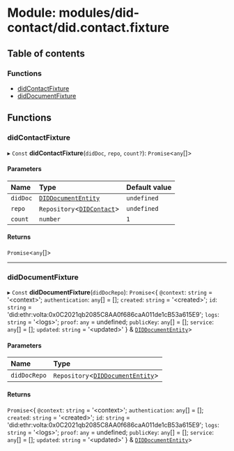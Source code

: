 # Module: modules/did-contact/did.contact.fixture

## Table of contents

### Functions

- [didContactFixture](modules_did_contact_did_contact_fixture.md#didcontactfixture)
- [didDocumentFixture](modules_did_contact_did_contact_fixture.md#diddocumentfixture)

## Functions

### didContactFixture

▸ `Const` **didContactFixture**(`didDoc`, `repo`, `count?`): `Promise`<`any`[]\>

#### Parameters

| Name | Type | Default value |
| :------ | :------ | :------ |
| `didDoc` | [`DIDDocumentEntity`](../classes/modules_did_did_entity.DIDDocumentEntity.md) | `undefined` |
| `repo` | `Repository`<[`DIDContact`](../classes/modules_did_contact_did_contact_entity.DIDContact.md)\> | `undefined` |
| `count` | `number` | `1` |

#### Returns

`Promise`<`any`[]\>

___

### didDocumentFixture

▸ `Const` **didDocumentFixture**(`didDocRepo`): `Promise`<{ `@context`: `string` = '<context\>'; `authentication`: `any`[] = []; `created`: `string` = '<created\>'; `id`: `string` = 'did:ethr:volta:0x0C2021qb2085C8AA0f686caA011de1cB53a615E9'; `logs`: `string` = '<logs\>'; `proof`: `any` = undefined; `publicKey`: `any`[] = []; `service`: `any`[] = []; `updated`: `string` = '<updated\>' } & [`DIDDocumentEntity`](../classes/modules_did_did_entity.DIDDocumentEntity.md)\>

#### Parameters

| Name | Type |
| :------ | :------ |
| `didDocRepo` | `Repository`<[`DIDDocumentEntity`](../classes/modules_did_did_entity.DIDDocumentEntity.md)\> |

#### Returns

`Promise`<{ `@context`: `string` = '<context\>'; `authentication`: `any`[] = []; `created`: `string` = '<created\>'; `id`: `string` = 'did:ethr:volta:0x0C2021qb2085C8AA0f686caA011de1cB53a615E9'; `logs`: `string` = '<logs\>'; `proof`: `any` = undefined; `publicKey`: `any`[] = []; `service`: `any`[] = []; `updated`: `string` = '<updated\>' } & [`DIDDocumentEntity`](../classes/modules_did_did_entity.DIDDocumentEntity.md)\>

